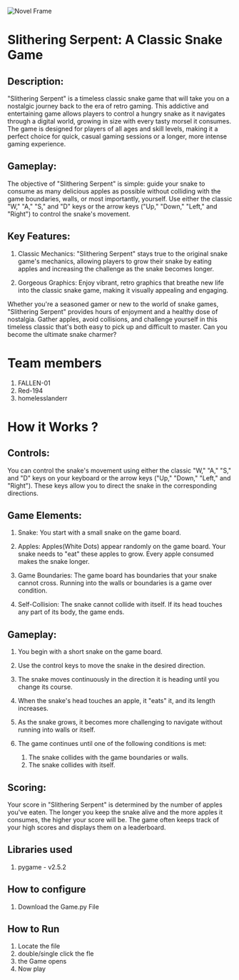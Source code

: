 
![Novel Frame](https://github.com/TH-Activities/saturday-hack-night-template/assets/90635335/4c26e8ac-2dd1-4d75-8e1a-9f7585e3b381)

# Slithering Serpent: A Classic Snake Game
## Description:
"Slithering Serpent" is a timeless classic snake game that will take you on a nostalgic journey back to the era of retro gaming. This addictive and entertaining game allows players to control a hungry snake as it navigates through a digital world, growing in size with every tasty morsel it consumes. The game is designed for players of all ages and skill levels, making it a perfect choice for quick, casual gaming sessions or a longer, more intense gaming experience.

## Gameplay:
The objective of "Slithering Serpent" is simple: guide your snake to consume as many delicious apples as possible without colliding with the game boundaries, walls, or most importantly, yourself. Use either the classic "W," "A," "S," and "D" keys or the arrow keys ("Up," "Down," "Left," and "Right") to control the snake's movement.

## Key Features:

1. Classic Mechanics: "Slithering Serpent" stays true to the original snake game's mechanics, allowing players to grow their snake by eating apples and increasing the challenge as the snake becomes longer.

2. Gorgeous Graphics: Enjoy vibrant, retro graphics that breathe new life into the classic snake game, making it visually appealing and engaging.

Whether you're a seasoned gamer or new to the world of snake games, "Slithering Serpent" provides hours of enjoyment and a healthy dose of nostalgia. Gather apples, avoid collisions, and challenge yourself in this timeless classic that's both easy to pick up and difficult to master. Can you become the ultimate snake charmer?

# Team members
1. FALLEN-01
2. Red-194
3. homelesslanderr

# How it Works ?
## Controls:
You can control the snake's movement using either the classic "W," "A," "S," and "D" keys on your keyboard or the arrow keys ("Up," "Down," "Left," and "Right"). These keys allow you to direct the snake in the corresponding directions.

## Game Elements:

1. Snake: You start with a small snake on the game board.

2. Apples: Apples(White Dots) appear randomly on the game board. Your snake needs to "eat" these apples to grow. Every apple consumed makes the snake longer.

3. Game Boundaries: The game board has boundaries that your snake cannot cross. Running into the walls or boundaries is a game over condition.

4. Self-Collision: The snake cannot collide with itself. If its head touches any part of its body, the game ends.

## Gameplay:

1. You begin with a short snake on the game board.

2. Use the control keys to move the snake in the desired direction.

3. The snake moves continuously in the direction it is heading until you change its course.

4. When the snake's head touches an apple, it "eats" it, and its length increases.

5. As the snake grows, it becomes more challenging to navigate without running into walls or itself.

6. The game continues until one of the following conditions is met:
   1. The snake collides with the game boundaries or walls.
   2. The snake collides with itself.

## Scoring:
Your score in "Slithering Serpent" is determined by the number of apples you've eaten. The longer you keep the snake alive and the more apples it consumes, the higher your score will be. The game often keeps track of your high scores and displays them on a leaderboard.



## Libraries used
1. pygame - v2.5.2

## How to configure
1. Download the Game.py File

## How to Run
1. Locate the file
2. double/single click the fle
3. the Game opens
4. Now play
